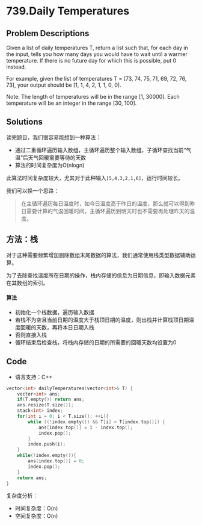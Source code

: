 # 739.Daily Temperatures
## Problem Descriptions
Given a list of daily temperatures T, return a list such that, for each day in the input, tells you how many days you would have to wait until a warmer temperature. If there is no future day for which this is possible, put 0 instead.

For example, given the list of temperatures T = [73, 74, 75, 71, 69, 72, 76, 73], your output should be [1, 1, 4, 2, 1, 1, 0, 0].

Note: The length of temperatures will be in the range [1, 30000]. Each temperature will be an integer in the range [30, 100].

## Solutions
读完题目，我们很容易能想到一种算法：
- 通过二重循环遍历输入数组，主循环遍历整个输入数组，子循环查找当前“气温”后天气回暖需要等待的天数
- 算法的时间复杂度为O(nlogn)

此算法时间复杂度较大，尤其对于此种输入`[5,4,3,2,1,6]`，运行时间较长。

我们可以换一个思路：
> 在主循环遍历每日温度时，如今日温度高于昨日的温度，那么就可以得到昨日需要计算的气温回暖时间，主循环遍历到明天时也不需要再处理昨天的温度。
## 方法：栈
对于这种需要频繁增加删除数组末尾数据的算法，我们通常使用栈类型数据辅助运算。

为了去除查找温度所在日期的操作，栈内存储的信息为日期信息，即输入数据元素在其数组的索引。
#### 算法

- 初始化一个栈数据，遍历输入数据
- 若栈不为空且当前日期的温度大于栈顶日期的温度，则出栈并计算栈顶日期温度回暖的天数，再将本日日期入栈
- 否则直接入栈
- 循环结束后检查栈，将栈内存储的日期的所需要的回暖天数均设置为0

## Code
- 语言支持：C++
```C++
vector<int> dailyTemperatures(vector<int>& T) {
    vector<int> ans;
    if(T.empty()) return ans;
    ans.resize(T.size());
    stack<int> index;
    for(int i = 0; i < T.size(); ++i){
        while ((!index.empty()) && T[i] > T[index.top()]) {
            ans[index.top()] = i - index.top();
            index.pop();
        }
        index.push(i);
    }
    while(!index.empty()){
        ans[index.top()] = 0;
        index.pop();
    }
    return ans;
}
```
复杂度分析：
- 时间复杂度：O(n)
- 空间复杂度：O(n)
